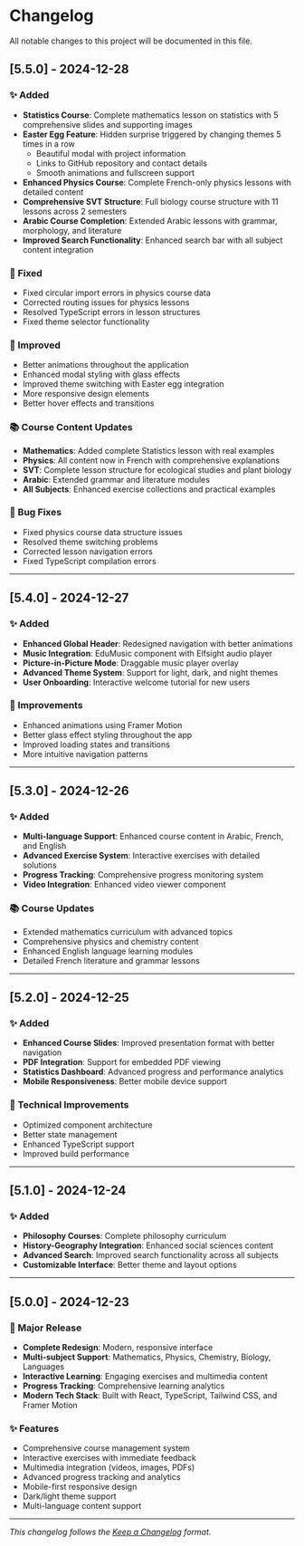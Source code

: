 
# Changelog

All notable changes to this project will be documented in this file.

## [5.5.0] - 2024-12-28

### ✨ Added
- **Statistics Course**: Complete mathematics lesson on statistics with 5 comprehensive slides and supporting images
- **Easter Egg Feature**: Hidden surprise triggered by changing themes 5 times in a row
  - Beautiful modal with project information
  - Links to GitHub repository and contact details
  - Smooth animations and fullscreen support
- **Enhanced Physics Course**: Complete French-only physics lessons with detailed content
- **Comprehensive SVT Structure**: Full biology course structure with 11 lessons across 2 semesters
- **Arabic Course Completion**: Extended Arabic lessons with grammar, morphology, and literature
- **Improved Search Functionality**: Enhanced search bar with all subject content integration

### 🔧 Fixed  
- Fixed circular import errors in physics course data
- Corrected routing issues for physics lessons
- Resolved TypeScript errors in lesson structures
- Fixed theme selector functionality

### 🎨 Improved
- Better animations throughout the application
- Enhanced modal styling with glass effects
- Improved theme switching with Easter egg integration
- More responsive design elements
- Better hover effects and transitions

### 📚 Course Content Updates
- **Mathematics**: Added complete Statistics lesson with real examples
- **Physics**: All content now in French with comprehensive explanations  
- **SVT**: Complete lesson structure for ecological studies and plant biology
- **Arabic**: Extended grammar and literature modules
- **All Subjects**: Enhanced exercise collections and practical examples

### 🐛 Bug Fixes
- Fixed physics course data structure issues
- Resolved theme switching problems
- Corrected lesson navigation errors
- Fixed TypeScript compilation errors

---

## [5.4.0] - 2024-12-27

### ✨ Added
- **Enhanced Global Header**: Redesigned navigation with better animations
- **Music Integration**: EduMusic component with Elfsight audio player
- **Picture-in-Picture Mode**: Draggable music player overlay
- **Advanced Theme System**: Support for light, dark, and night themes
- **User Onboarding**: Interactive welcome tutorial for new users

### 🎨 Improvements
- Enhanced animations using Framer Motion
- Better glass effect styling throughout the app
- Improved loading states and transitions
- More intuitive navigation patterns

---

## [5.3.0] - 2024-12-26

### ✨ Added
- **Multi-language Support**: Enhanced course content in Arabic, French, and English
- **Advanced Exercise System**: Interactive exercises with detailed solutions
- **Progress Tracking**: Comprehensive progress monitoring system
- **Video Integration**: Enhanced video viewer component

### 📚 Course Updates
- Extended mathematics curriculum with advanced topics
- Comprehensive physics and chemistry content
- Enhanced English language learning modules
- Detailed French literature and grammar lessons

---

## [5.2.0] - 2024-12-25

### ✨ Added
- **Enhanced Course Slides**: Improved presentation format with better navigation
- **PDF Integration**: Support for embedded PDF viewing
- **Statistics Dashboard**: Advanced progress and performance analytics
- **Mobile Responsiveness**: Better mobile device support

### 🔧 Technical Improvements
- Optimized component architecture
- Better state management
- Enhanced TypeScript support
- Improved build performance

---

## [5.1.0] - 2024-12-24

### ✨ Added
- **Philosophy Courses**: Complete philosophy curriculum
- **History-Geography Integration**: Enhanced social sciences content
- **Advanced Search**: Improved search functionality across all subjects
- **Customizable Interface**: Better theme and layout options

---

## [5.0.0] - 2024-12-23

### 🚀 Major Release
- **Complete Redesign**: Modern, responsive interface
- **Multi-subject Support**: Mathematics, Physics, Chemistry, Biology, Languages
- **Interactive Learning**: Engaging exercises and multimedia content
- **Progress Tracking**: Comprehensive learning analytics
- **Modern Tech Stack**: Built with React, TypeScript, Tailwind CSS, and Framer Motion

### ✨ Features
- Comprehensive course management system
- Interactive exercises with immediate feedback
- Multimedia integration (videos, images, PDFs)
- Advanced progress tracking and analytics
- Mobile-first responsive design
- Dark/light theme support
- Multi-language content support

---

*This changelog follows the [Keep a Changelog](https://keepachangelog.com/) format.*
